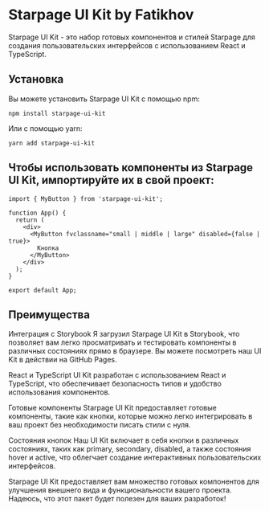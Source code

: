 # Starpage UI Kit by Fatikhov

Starpage UI Kit - это набор готовых компонентов и стилей Starpage для создания пользовательских интерфейсов с использованием React и TypeScript.

## Установка

Вы можете установить Starpage UI Kit с помощью npm:
```
npm install starpage-ui-kit
```

Или с помощью yarn:
```
yarn add starpage-ui-kit
```

## Чтобы использовать компоненты из Starpage UI Kit, импортируйте их в свой проект:

```
import { MyButton } from 'starpage-ui-kit';

function App() {
  return (
    <div>
      <MyButton fvclassname="small | middle | large" disabled={false | true}>
        Кнопка
      </MyButton>
    </div>
  );
}

export default App;
```

## Преимущества

Интеграция с Storybook
Я загрузил Starpage UI Kit в Storybook, что позволяет вам легко просматривать и тестировать компоненты в различных состояниях прямо в браузере. Вы можете посмотреть наш UI Kit в действии на GitHub Pages.

React и TypeScript
UI Kit разработан с использованием React и TypeScript, что обеспечивает безопасность типов и удобство использования компонентов.

Готовые компоненты
Starpage UI Kit предоставляет готовые компоненты, такие как кнопки, которые можно легко интегрировать в ваш проект без необходимости писать стили с нуля.

Состояния кнопок
Наш UI Kit включает в себя кнопки в различных состояниях, таких как primary, secondary, disabled, а также состояния hover и active, что облегчает создание интерактивных пользовательских интерфейсов.

Starpage UI Kit предоставляет вам множество готовых компонентов для улучшения внешнего вида и функциональности вашего проекта. Надеюсь, что этот пакет будет полезен для ваших разработок!
